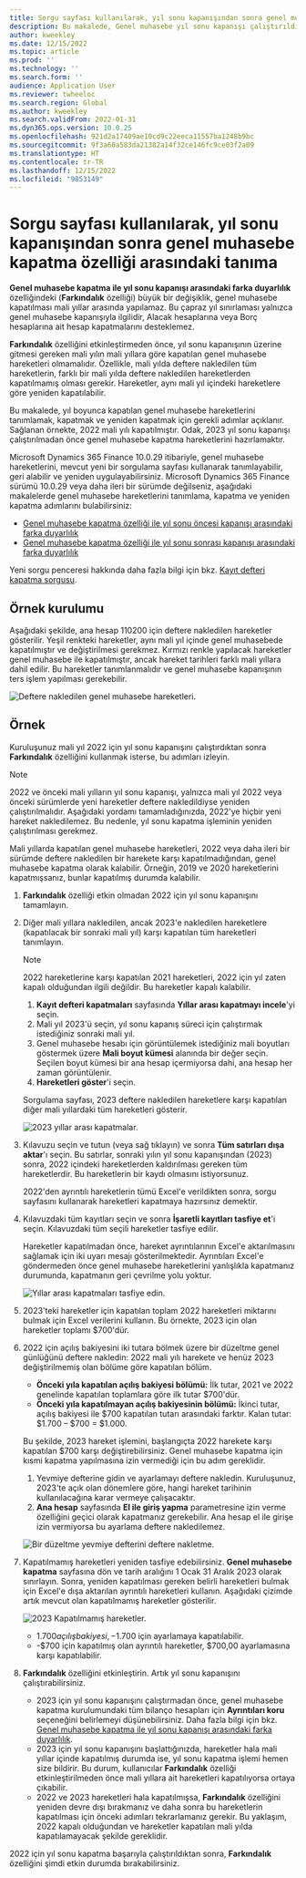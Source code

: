 ```yaml
---
title: Sorgu sayfası kullanılarak, yıl sonu kapanışından sonra genel muhasebe kapatma özelliği arasındaki tanıma
description: Bu makalede, Genel muhasebe yıl sonu kapanışı çalıştırıldıktan sonra yeni sorgu sayfası kullanılarak genel muhasebe kapatmaları arasındaki algılamanın nasıl kullanılacağı açıklanır.
author: kweekley
ms.date: 12/15/2022
ms.topic: article
ms.prod: ''
ms.technology: ''
ms.search.form: ''
audience: Application User
ms.reviewer: twheeloc
ms.search.region: Global
ms.author: kweekley
ms.search.validFrom: 2022-01-31
ms.dyn365.ops.version: 10.0.25
ms.openlocfilehash: 921d2a17409ae10cd9c22eeca11557ba1248b9bc
ms.sourcegitcommit: 9f3a60a583da21382a14f32ce146fc9ce03f2a09
ms.translationtype: HT
ms.contentlocale: tr-TR
ms.lasthandoff: 12/15/2022
ms.locfileid: "9853149"
---
```

# <a name="awareness-between-ledger-settlement-feature-after-year-end-close-using-the-inquiry-page"></a>Sorgu sayfası kullanılarak, yıl sonu kapanışından sonra genel muhasebe kapatma özelliği arasındaki tanıma

**Genel muhasebe kapatma ile yıl sonu kapanışı arasındaki farka duyarlılık** özelliğindeki (**Farkındalık** özelliği) büyük bir değişiklik, genel muhasebe kapatılması mali yıllar arasında yapılamaz. Bu çapraz yıl sınırlaması yalnızca genel muhasebe kapanışıyla ilgilidir, Alacak hesaplarına veya Borç hesaplarına ait hesap kapatmalarını desteklemez.

**Farkındalık** özelliğini etkinleştirmeden önce, yıl sonu kapanışının üzerine gitmesi gereken mali yılın mali yıllara göre kapatılan genel muhasebe hareketleri olmamalıdır. Özellikle, mali yılda deftere nakledilen tüm hareketlerin, farklı bir mali yılda deftere nakledilen hareketlerden kapatılmamış olması gerekir. Hareketler, aynı mali yıl içindeki hareketlere göre yeniden kapatılabilir.

Bu makalede, yıl boyunca kapatılan genel muhasebe hareketlerini tanımlamak, kapatmak ve yeniden kapatmak için gerekli adımlar açıklanır. Sağlanan örnekte, 2022 mali yılı kapatılmıştır. Odak, 2023 yıl sonu kapanışı çalıştırılmadan önce genel muhasebe kapatma hareketlerini hazırlamaktır.

Microsoft Dynamics 365 Finance 10.0.29 itibariyle, genel muhasebe hareketlerini, mevcut yeni bir sorgulama sayfası kullanarak tanımlayabilir, geri alabilir ve yeniden uygulayabilirsiniz. Microsoft Dynamics 365 Finance sürümü 10.0.29 veya daha ileri bir sürümde değilseniz, aşağıdaki makalelerde genel muhasebe hareketlerini tanımlama, kapatma ve yeniden kapatma adımlarını bulabilirsiniz:

- [Genel muhasebe kapatma özelliği ile yıl sonu öncesi kapanışı arasındaki farka duyarlılık](ledger-settle-yec.md)
- [Genel muhasebe kapatma özelliği ile yıl sonu sonrası kapanışı arasındaki farka duyarlılık](ledger-settle-yec-after.md)

Yeni sorgu penceresi hakkında daha fazla bilgi için bkz. [Kayıt defteri kapatma sorgusu](ledger-settlement-inquiry.md). 

## <a name="example-setup"></a>Örnek kurulumu

Aşağıdaki şekilde, ana hesap 110200 için deftere nakledilen hareketler gösterilir. Yeşil renkteki hareketler, aynı mali yıl içinde genel muhasebede kapatılmıştır ve değiştirilmesi gerekmez. Kırmızı renkle yapılacak hareketler genel muhasebe ile kapatılmıştır, ancak hareket tarihleri farklı mali yıllara dahil edilir. Bu hareketler tanımlanmalıdır ve genel muhasebe kapanışının ters işlem yapılması gerekebilir.

![Deftere nakledilen genel muhasebe hareketleri.](./media/excel.png)

## <a name="example"></a>Örnek

Kuruluşunuz mali yıl 2022 için yıl sonu kapanışını çalıştırdıktan sonra **Farkındalık** özelliğini kullanmak isterse, bu adımları izleyin.

> [!NOTE]
> 2022 ve önceki mali yılların yıl sonu kapanışı, yalnızca mali yıl 2022 veya önceki sürümlerde yeni hareketler deftere nakledildiyse yeniden çalıştırılmalıdır. Aşağıdaki yordamı tamamladığınızda, 2022'ye hiçbir yeni hareket nakledilemez. Bu nedenle, yıl sonu kapatma işleminin yeniden çalıştırılması gerekmez.
>
> Mali yıllarda kapatılan genel muhasebe hareketleri, 2022 veya daha ileri bir sürümde deftere nakledilen bir harekete karşı kapatılmadığından, genel muhasebe kapatma olarak kalabilir. Örneğin, 2019 ve 2020 hareketlerini kapatmışsanız, bunlar kapatılmış durumda kalabilir.

1. **Farkındalık** özelliği etkin olmadan 2022 için yıl sonu kapanışını tamamlayın.
2. Diğer mali yıllara nakledilen, ancak 2023'e nakledilen hareketlere (kapatılacak bir sonraki mali yıl) karşı kapatılan tüm hareketleri tanımlayın.

    > [!NOTE]
    > 2022 hareketlerine karşı kapatılan 2021 hareketleri, 2022 için yıl zaten kapalı olduğundan ilgili değildir. Bu hareketler kapalı kalabilir.

    1. **Kayıt defteri kapatmaları** sayfasında **Yıllar arası kapatmayı incele**'yi seçin.
    2. Mali yıl 2023'ü seçin, yıl sonu kapanış süreci için çalıştırmak istediğiniz sonraki mali yıl.
    3. Genel muhasebe hesabı için görüntülemek istediğiniz mali boyutları göstermek üzere **Mali boyut kümesi** alanında bir değer seçin. Seçilen boyut kümesi bir ana hesap içermiyorsa dahi, ana hesap her zaman görüntülenir.
    4. **Hareketleri göster**'i seçin.

    Sorgulama sayfası, 2023 deftere nakledilen hareketlere karşı kapatılan diğer mali yıllardaki tüm hareketleri gösterir.

    ![2023 yıllar arası kapatmalar.](./media/2023-cross-settlement.png)

3. Kılavuzu seçin ve tutun (veya sağ tıklayın) ve sonra **Tüm satırları dışa aktar**'ı seçin. Bu satırlar, sonraki yılın yıl sonu kapanışından (2023) sonra, 2022 içindeki hareketlerden kaldırılması gereken tüm hareketlerdir. Bu hareketlerin bir kaydı olmasını istiyorsunuz.

    2022'den ayrıntılı hareketlerin tümü Excel'e verildikten sonra, sorgu sayfasını kullanarak hareketleri kapatmaya hazırsınız demektir.

4. Kılavuzdaki tüm kayıtları seçin ve sonra **İşaretli kayıtları tasfiye et**'i seçin. Kılavuzdaki tüm seçili hareketler tasfiye edilir.

    Hareketler kapatılmadan önce, hareket ayrıntılarının Excel'e aktarılmasını sağlamak için iki uyarı mesajı gösterilmektedir. Ayrıntıları Excel'e göndermeden önce genel muhasebe hareketlerini yanlışlıkla kapatmanız durumunda, kapatmanın geri çevrilme yolu yoktur.

    ![Yıllar arası kapatmaları tasfiye edin.](./media/revert-settlement.png)

5. 2023'teki hareketler için kapatılan toplam 2022 hareketleri miktarını bulmak için Excel verilerini kullanın. Bu örnekte, 2023 için olan hareketler toplamı $700'dür.
6. 2022 için açılış bakiyesini iki tutara bölmek üzere bir düzeltme genel günlüğünü deftere nakledin: 2022 mali yılı harekete ve henüz 2023 değiştirilmemiş olan bölüme göre kapatılan bölüm.

    - **Önceki yıla kapatılan açılış bakiyesi bölümü:** İlk tutar, 2021 ve 2022 genelinde kapatılan toplamlara göre ilk tutar $700'dür.
    - **Önceki yıla kapatılmayan açılış bakiyesinin bölümü:** İkinci tutar, açılış bakiyesi ile $700 kapatılan tutarı arasındaki farktır. Kalan tutar: $1.700 – $700 = $1.000.

    Bu şekilde, 2023 hareket işlemini, başlangıçta 2022 harekete karşı kapatılan $700 karşı değiştirebilirsiniz. Genel muhasebe kapatma için kısmi kapatma yapılmasına izin vermediği için bu adım gereklidir.

    1. Yevmiye defterine gidin ve ayarlamayı deftere nakledin. Kuruluşunuz, 2023'te açık olan dönemlere göre, hangi hareket tarihinin kullanılacağına karar vermeye çalışacaktır.
    2. **Ana hesap** sayfasında **El ile giriş yapma** parametresine izin verme özelliğini geçici olarak kapatmanız gerekebilir. Ana hesap el ile girişe izin vermiyorsa bu ayarlama deftere nakledilemez.

    ![Bir düzeltme yevmiye defterini deftere nakletme.](./media/no-manual4.png)

7. Kapatılmamış hareketleri yeniden tasfiye edebilirsiniz. **Genel muhasebe kapatma** sayfasına dön ve tarih aralığını 1 Ocak 31 Aralık 2023 olarak sınırlayın. Sonra, yeniden kapatılması gereken belirli hareketleri bulmak için Excel'e dışa aktarılan ayrıntılı hareketleri kullanın. Aşağıdaki çizimde artık mevcut olan kapatılmamış hareketler gösterilir.

    ![2023 Kapatılmamış hareketler.](./media/2023-unsettled5.png)

    - $1.700 açılış bakiyesi, -$1.700 için ayarlamaya kapatılabilir.
    - -$700 için kapatılmış olan ayrıntılı hareketler, $700,00 ayarlamasına karşı kapatılabilir.

8. **Farkındalık** özelliğini etkinleştirin. Artık yıl sonu kapanışını çalıştırabilirsiniz.

    - 2023 için yıl sonu kapanışını çalıştırmadan önce, genel muhasebe kapatma kurulumundaki tüm bilanço hesapları için **Ayrıntıları koru** seçeneğini belirlemeyi düşünebilirsiniz. Daha fazla bilgi için bkz. [Genel muhasebe kapatma ile yıl sonu kapanışı arasındaki farka duyarlılık](awareness-between-ledger-settlement-year-end-close.md).
    - 2023 için yıl sonu kapanışını başlattığınızda, hareketler hala mali yıllar içinde kapatılmış durumda ise, yıl sonu kapatma işlemi hemen size bildirir. Bu durum, kullanıcılar **Farkındalık** özelliği etkinleştirilmeden önce mali yıllara ait hareketleri kapatılıyorsa ortaya çıkabilir.
    - 2022 ve 2023 hareketleri hala kapatılmışsa, **Farkındalık** özelliğini yeniden devre dışı bırakmanız ve daha sonra bu hareketlerin kapatılması için önceki adımları tekrarlamanız gerekir. Bu yaklaşım, 2022 kapalı olduğundan ve hareketler kapatılan mali yılda kapatılamayacak şekilde gereklidir.

2022 için yıl sonu kapatma başarıyla çalıştırıldıktan sonra, **Farkındalık** özelliğini şimdi etkin durumda bırakabilirsiniz.
